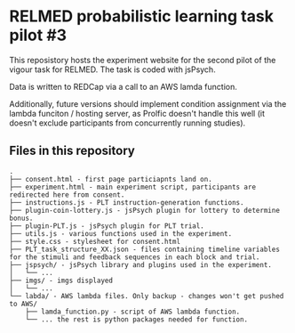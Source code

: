 # RELMED probabilistic learning task pilot #3
This reposistory hosts the experiment website for the second pilot of the vigour task for RELMED. The task is coded with jsPsych.

Data is written to REDCap via a call to an AWS lamda function.

Additionally, future versions should implement condition assignment via the lambda funciton / hosting server, as Prolfic doesn't handle this well (it doesn't exclude participants from concurrently running studies).

## Files in this repository
```
.
├── consent.html - first page particiapnts land on.
├── experiment.html - main experiment script, participants are redirected here from consent.
├── instructions.js - PLT instruction-generation functions.
├── plugin-coin-lottery.js - jsPsych plugin for lottery to determine bonus.
├── plugin-PLT.js - jsPsych plugin for PLT trial.
├── utils.js - various functions used in the experiment.
├── style.css - stylesheet for consent.html
├── PLT_task_structure_XX.json - files containing timeline variables for the stimuli and feedback sequences in each block and trial.
├── jspsych/ - jsPsych library and plugins used in the experiment.
│   └── ...
├── imgs/ - imgs displayed
│   └── ...
└── labda/ - AWS lambda files. Only backup - changes won't get pushed to AWS/
    ├── lamda_function.py - script of AWS lambda function.
    └── ... the rest is python packages needed for function.
```